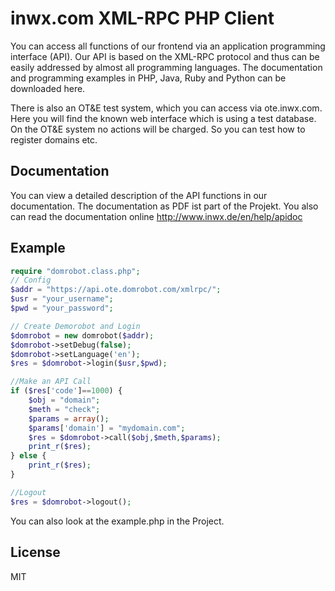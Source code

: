 inwx.com XML-RPC PHP Client
=========
You can access all functions of our frontend via an application programming interface (API). Our API is based on the XML-RPC protocol and thus can be easily addressed by almost all programming languages. The documentation and programming examples in PHP, Java, Ruby and Python can be downloaded here.

There is also an OT&E test system, which you can access via ote.inwx.com. Here you will find the known web interface which is using a test database. On the OT&E system no actions will be charged. So you can test how to register domains etc.

Documentation
------
You can view a detailed description of the API functions in our documentation. The documentation as PDF ist part of the Projekt. You also can read the documentation online http://www.inwx.de/en/help/apidoc

Example
-------

```php
require "domrobot.class.php";
// Config
$addr = "https://api.ote.domrobot.com/xmlrpc/";
$usr = "your_username";
$pwd = "your_password";

// Create Demorobot and Login
$domrobot = new domrobot($addr);
$domrobot->setDebug(false);
$domrobot->setLanguage('en');
$res = $domrobot->login($usr,$pwd);

//Make an API Call
if ($res['code']==1000) {
	$obj = "domain";
	$meth = "check";
	$params = array();
	$params['domain'] = "mydomain.com";
	$res = $domrobot->call($obj,$meth,$params);
	print_r($res);
} else {
	print_r($res);
}

//Logout
$res = $domrobot->logout();
```

You can also look at the example.php in the Project.

License
----

MIT
